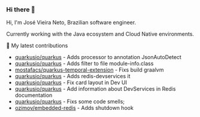 ### Hi there 👋

Hi, I'm José Vieira Neto, Brazilian software engineer.

Currently working with the Java ecosystem and Cloud Native environments.

🚀 My latest contributions
- [quarkusio/quarkus](https://github.com/quarkusio/quarkus/pull/20784) - Adds processor to annotation JsonAutoDetect
- [quarkusio/quarkus](https://github.com/quarkusio/quarkus/pull/20370) - Adds filter to file module-info.class
- [mostafacs/quarkus-temporal-extension](https://github.com/mostafacs/quarkus-temporal-extension/pull/1) - Fixs build graalvm
- [quarkusio/quarkus](https://github.com/quarkusio/quarkus/pull/17133) - Adds redis-devservices it
- [quarkusio/quarkus](https://github.com/quarkusio/quarkus/pull/16985) - Fix card layout in Dev UI
- [quarkusio/quarkus](https://github.com/quarkusio/quarkus/pull/17132) - Add information about DevServices in Redis documentation
- [quarkusio/quarkus](https://github.com/quarkusio/code.quarkus.io/pull/463) - Fixs some code smells;
- [ozimov/embedded-redis](https://github.com/ozimov/embedded-redis/pull/11) - Adds shutdown hook
